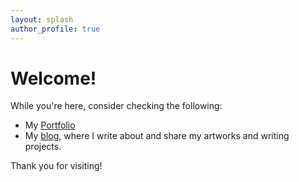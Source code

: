 ```yaml
---
layout: splash
author_profile: true
---
```


# Welcome!


While you're here, consider checking the following:

- My [Portfolio](/pages/portfolio)
- My [blog](/pages/blog), where I write about and share my artworks and writing projects.
  
Thank you for visiting!
